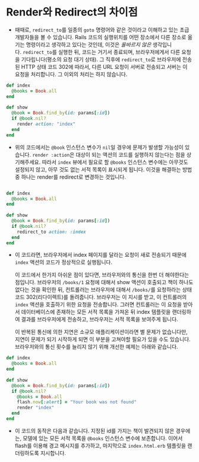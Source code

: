 # Render와 Redirect의 차이점

- 때때로, `redirect_to`를 일종의 `goto` 명령어와 같은 것이라고 이해하고 있는 초급 개발자들을 볼 수 있습니다. Rails 코드의 실행위치를 어떤 장소에서 다른 장소로 옮기는 명령이라고 생각하고 있다는 것인데, 이것은 *올바르지 않은* 생각입니다. `redirect_to`를 실행한 뒤, 코드는 거기서 종료되며, 브라우저에게서 다른 요청을 기다립니다(평소의 요청 대기 상태). 그 직후에 `redirect_to`로 브라우저에 전송된 HTTP 상태 코드 302에 따라서, 다른 URL 요청이 서버로 전송되고 서버는 이 요청을 처리합니다. 그 이외의 처리는 하지 않습니다. 

```ruby
def index
  @books = Book.all
end
 
def show
  @book = Book.find_by(id: params[:id])
  if @book.nil?
    render action: "index"
  end
end
```

- 위의 코드에서는 `@book` 인스턴스 변수가 `nil`일 경우에 문제가 발생할 가능성이 있습니다. `render :action`은 대상이 되는 액션의 코드를 실행하지 않는다는 점을 상기해주세요. 따라서 `index` 뷰에서 필요로 할 `@books` 인스턴스 변수에는 아무것도 설정되지 않고, 아무 것도 없는 서적 목록이 표시되게 됩니다. 이것을 해결하는 방법 중 하나는 render를 redirect로 변경하는 것입니다. 

```ruby

def index
  @books = Book.all
end
 
def show
  @book = Book.find_by(id: params[:id])
  if @book.nil?
    redirect_to action: :index
  end
end
```

- 이 코드라면, 브라우저에서 index 페이지를 달라는 요청이 새로 전송되기 때문에 `index` 액션의 코드가 정상적으로 실행됩니다.

  이 코드에서 한가지 아쉬운 점이 있다면, 브라우저와의 통신을 한번 더 해야한다는 점입니다. 브라우저의 `/books/1` 요청에 대해서 show 액션이 호출되고 책이 하나도 없다는 것을 확인한 뒤, 컨트롤러는 브라우저에 대해서 `/books/`를 요청하라는 상태 코드 302(리다이렉트)를 돌려줍니다. 브라우저는 이 지시를 받고, 이 컨트롤러의 `index` 액션을 호출하기 위한 요청을 전송합니다. 그러면 컨트롤러는 이 요청을 받아서 데이터베이스에 존재하는 모든 서적 목록을 가져온 뒤 index 템플릿을 랜더링하여 결과를 브라우저에게 전송하고, 브라우저는 서적 목록을 보여주게 됩니다.

  이 반복된 통신에 의한 지연은 소규모 애플리케이션이라면 별 문제가 없습니다만, 지연이 문제가 되기 시작하게 되면 이 부분을 고쳐야할 필요가 있을 수도 있습니다. 브라우저와의 통신 횟수를 늘리지 않기 위해 개선한 예제는 아래와 같습니다.

```ruby
def index
  @books = Book.all
end
 
def show
  @book = Book.find_by(id: params[:id])
  if @book.nil?
    @books = Book.all
    flash.now[:alert] = "Your book was not found"
    render "index"
  end
end
```

- 이 코드의 동작은 다음과 같습니다. 지정된 id를 가지는 책이 발견되지 않은 경우에는, 모델에 있는 모든 서적 목록을 `@books` 인스턴스 변수에 보존합니다. 이어서 flash를 이용해 경고 메시지를 추가하고, 마지막으로 `index.html.erb` 템플릿을 랜더링하도록 지시합니다. 

